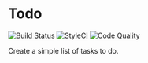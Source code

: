 # Todo
[![Build Status](https://travis-ci.org/michdess/todo.svg?branch=master)](https://travis-ci.org/michdess/todo)
[![StyleCI](https://github.styleci.io/repos/216146156/shield?branch=master)](https://github.styleci.io/repos/216146156)
[![Code Quality](https://scrutinizer-ci.com/g/michdess/todo/badges/quality-score.png?b=master)](https://scrutinizer-ci.com/g/michdess/todo/?branch=master)

Create a simple list of tasks to do.
